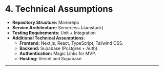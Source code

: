 # 4. Technical Assumptions

- **Repository Structure:** Monorepo
- **Service Architecture:** Serverless (Jamstack)
- **Testing Requirements:** Unit + Integration
- **Additional Technical Assumptions:**
  - **Frontend:** Next.js, React, TypeScript, Tailwind CSS.
  - **Backend:** Supabase (Postgres + Auth).
  - **Authentication:** Magic Links for MVP.
  - **Hosting:** Vercel and Supabase.

---
